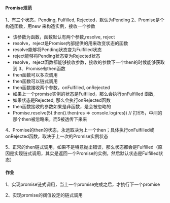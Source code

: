 #### Promise规范
1、有三个状态，Pending, Fulfilled, Rejected，默认为Pending
2、Promise是个构造函数，用new 来构造实例，接收一个参数
  * 该参数为函数，函数默认有两个参数,resolve, reject
  * resolve，reject是Promise内部提供的用来改变状态的函数
  * resolve能够将Pending状态变为Fulfilled状态
  * reject能够将Pending状态变为Rejected状态
  * resolve，reject函数都能够接收参数，接收的参数下一个then的时候能够获取到
3、Promise有then函数
  * then函数可以多次调用
  * then函数可以链式调用
  * then函数接收两个参数，onFulfilled, onRejected
  * 如果上一个promise实例的状态是Fulfilled，那么会执行onFulfilled 函数,
  * 如果状态是Rejected, 那么会执行onRejected函数 
  * then函数接收的参数如果是非函数，是会被忽略的
  * Promise.resolve(5).then().then(res => console.log(res))  // 打印5，中间的那个then被忽略来，而5被透传下来来

4、Promise的then的状态，永远取决为上一个then；具体执行onFulfilled或onRejected函数，取决于上一次的Promise实例状态

5、正常的then链式调用，如果不是特意抛出错误，那么状态都会是Fulfilled（原因是实现链式调用，其实是返回一个Promise的实例，然后默认状态是Fulfilled状态）


#### 作业
1、实现promise链式调用，当上一个promise完成之后，才执行下一个promise

2、实现promise的阀值设定的链式调用